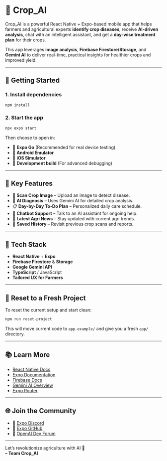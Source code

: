 # 🌾 Crop_AI

Crop_AI is a powerful React Native + Expo-based mobile app that helps farmers and agricultural experts **identify crop diseases**, receive **AI-driven analysis**, chat with an intelligent assistant, and get a **day-wise treatment plan** for their crops.

This app leverages **image analysis**, **Firebase Firestore/Storage**, and **Gemini AI** to deliver real-time, practical insights for healthier crops and improved yield.

---

## 🚀 Getting Started

### 1. Install dependencies

```bash
npm install
```

### 2. Start the app

```bash
npx expo start
```

Then choose to open in:

- 📱 **Expo Go** (Recommended for real device testing)
- 🧪 **Android Emulator**
- 🍏 **iOS Simulator**
- 🔧 **Development build** (For advanced debugging)

---

## 🧩 Key Features

- 📸 **Scan Crop Image** – Upload an image to detect disease.
- 🧠 **AI Diagnosis** – Uses Gemini AI for detailed crop analysis.
- 📋 **Day-by-Day To-Do Plan** – Personalized daily care schedule.
- 💬 **Chatbot Support** – Talk to an AI assistant for ongoing help.
- 🔔 **Latest Agri News** – Stay updated with current agri trends.
- 📂 **Saved History** – Revisit previous crop scans and reports.

---

## 🧱 Tech Stack

- **React Native** + **Expo**
- **Firebase Firestore** & **Storage**
- **Google Gemini API**
- **TypeScript** / JavaScript
- **Tailored UX for Farmers**

---

## 🧼 Reset to a Fresh Project

To reset the current setup and start clean:

```bash
npm run reset-project
```

This will move current code to `app-example/` and give you a fresh `app/` directory.

---

## 📚 Learn More

- [React Native Docs](https://reactnative.dev/docs/getting-started)
- [Expo Documentation](https://docs.expo.dev/)
- [Firebase Docs](https://firebase.google.com/docs)
- [Gemini AI Overview](https://deepmind.google/technologies/gemini/)
- [Expo Router](https://expo.github.io/router/docs)

---

## 🌐 Join the Community

- 💬 [Expo Discord](https://chat.expo.dev)
- 🔗 [Expo GitHub](https://github.com/expo/expo)
- 🧠 [OpenAI Dev Forum](https://community.openai.com/)

---

Let’s revolutionize agriculture with AI 🌱  
**– Team Crop_AI**
